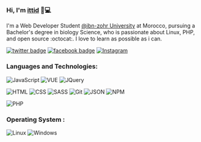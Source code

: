 ### Hi, I'm <a href="https://www.ittid.io">ittid</a> 🖖💻

I'm a Web Developer Student [@ibn-zohr University](https://www.uiz.ac.ma/) at Morocco, pursuing a Bachelor's degree in biology Science, who is passionate about Linux, PHP, and open source :octocat:. I love to learn as possible as i can.

[![twitter badge](https://img.shields.io/badge/-@ittid-%231FA1F1?style=flat&logo=twitter&logoColor=white)](https://twitter.com/ittidcode)
[![facebook badge](https://img.shields.io/badge/-aHnaineAbdou-%230177B5?style=flat&logo=facebook&logoColor=white)](https://www.fb.com/aHnaineAbdou)
[![Instagram](https://img.shields.io/badge/-samadilii-c13584?style=flat&labelColor=c13584&logo=instagram&logoColor=white)](https://www.instagram.com/samadilii/)

### Languages and Technologies:

![JavaScript](https://img.shields.io/badge/-JavaScript-fff?&logo=JavaScript&logoColor=ddc508)
![VUE](https://img.shields.io/badge/-VUE-fff?&logo=Vue.js&logoColor=green)
![JQuery](https://img.shields.io/badge/-JQuery-fff?style=flat&logo=jquery&logoColor=blue)

![HTML](https://img.shields.io/badge/-HTML-fff?&logo=HTML5)
![CSS](https://img.shields.io/badge/-CSS-fff?&logo=CSS3&logoColor=blue)
![SASS](https://img.shields.io/badge/-SASS-fff?&logo=SASS)
![Git](https://img.shields.io/badge/-GIT-fff?&logo=GIT)
![JSON](https://img.shields.io/badge/-JSON-fff?&logo=json)
![NPM](https://img.shields.io/badge/-npm-fff?&logo=npm)

![PHP](https://img.shields.io/badge/-PHP-fff?&logo=PHP)

### Operating System :

![Linux](https://img.shields.io/badge/-Linux-fff?&logo=Linux)
![Windows](https://img.shields.io/badge/-Windows-fff?&logo=Windows)
